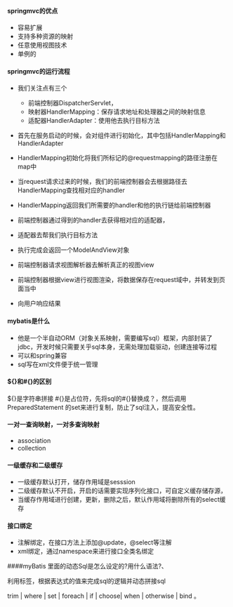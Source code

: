 #### springmvc的优点

- 容易扩展
- 支持多种资源的映射
- 任意使用视图技术
- 单例的



#### springmvc的运行流程

- 我们关注点有三个
  - 前端控制器DispatcherServlet，
  - 映射器HandlerMapping：保存请求地址和处理器之间的映射信息
  - 适配器HandlerAdapter：使用他去执行目标方法

- 首先在服务启动的时候，会对组件进行初始化，其中包括HandlerMapping和HandlerAdapter
- HandlerMapping初始化将我们所标记的@requestmapping的路径注册在map中
- 当request请求过来的时候，我们的前端控制器会去根据路径去HandlerMapping查找相对应的handler
- HandlerMapping返回我们所需要的handler和他的执行链给前端控制器
- 前端控制器通过得到的handler去获得相对应的适配器，
- 适配器去帮我们执行目标方法
- 执行完成会返回一个ModelAndView对象
- 前端控制器请求视图解析器去解析真正的视图view
- 前端控制器根据view进行视图渲染，将数据保存在request域中，并转发到页面当中
- 向用户响应结果





#### mybatis是什么

- 他是一个半自动ORM（对象关系映射，需要编写sql）框架，内部封装了jdbc，开发时候只需要关乎sql本身，无需处理加载驱动，创建连接等过程
- 可以和spring兼容
- sql写在xml文件便于统一管理



#### ${}和#{}的区别

${}是字符串拼接 #{}是占位符，先将sql的#{}替换成？，然后调用PreparedStatement 的set来进行复制，防止了sql注入，提高安全性。



#### 一对一查询映射，一对多查询映射

- association
- collection



#### 一级缓存和二级缓存

- 一级缓存默认打开，储存作用域是sesssion
- 二级缓存默认不开启，开启的话需要实现序列化接口，可自定义缓存储存源，
- 当缓存作用域进行创建，更新，删除之后，默认作用域将删除所有的select缓存	



#### 接口绑定

- 注解绑定，在接口方法上添加@update，@select等注解
- xml绑定，通过namespace来进行接口全类名绑定



####myBatis 里面的动态Sql是怎么设定的?用什么语法?、

利用标签，根据表达式的值来完成sql的逻辑并动态拼接sql

trim | where | set | foreach | if | choose| when | otherwise | bind 。